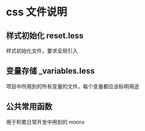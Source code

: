 # css 文件说明

## 样式初始化 reset.less

样式初始化文件，要求全局引入

## 变量存储 \_variables.less

项目中所用到的所有变量的文件，每个变量都应该标明用途

## 公共常用函数

用于积累日常开发中用到的 mixins
